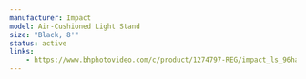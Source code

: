 ```yaml
---
manufacturer: Impact
model: Air-Cushioned Light Stand
size: "Black, 8'"
status: active
links:
    - https://www.bhphotovideo.com/c/product/1274797-REG/impact_ls_96habi_9_5_heavy_duty_air.html,
---
```

